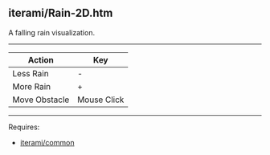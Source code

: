 iterami/Rain-2D.htm
-------------------

A falling rain visualization.

---

Action        | Key
--------------|------------
Less Rain     | -
More Rain     | +
Move Obstacle | Mouse Click

---

Requires:
* [iterami/common](https://github.com/iterami/common)
